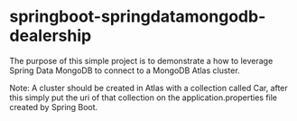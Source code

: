 # springboot-springdatamongodb-dealership
The purpose of this simple project is to demonstrate a how to leverage Spring Data MongoDB to connect to a MongoDB Atlas cluster.

Note: A cluster should be created in Atlas with a collection called Car, after this simply put the uri of that collection on the application.properties file created by Spring Boot.
